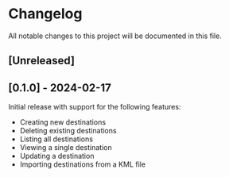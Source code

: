 # Changelog

All notable changes to this project will be documented in this file.

## [Unreleased]

## [0.1.0] - 2024-02-17

Initial release with support for the following features:

- Creating new destinations
- Deleting existing destinations
- Listing all destinations
- Viewing a single destination
- Updating a destination
- Importing destinations from a KML file
